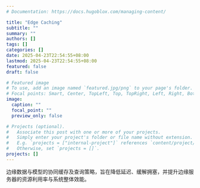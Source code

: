 ```yaml
---
# Documentation: https://docs.hugoblox.com/managing-content/

title: "Edge Caching"
subtitle: ""
summary: ""
authors: []
tags: []
categories: []
date: 2025-04-23T22:54:55+08:00
lastmod: 2025-04-23T22:54:55+08:00
featured: false
draft: false

# Featured image
# To use, add an image named `featured.jpg/png` to your page's folder.
# Focal points: Smart, Center, TopLeft, Top, TopRight, Left, Right, BottomLeft, Bottom, BottomRight.
image:
  caption: ""
  focal_point: ""
  preview_only: false

# Projects (optional).
#   Associate this post with one or more of your projects.
#   Simply enter your project's folder or file name without extension.
#   E.g. `projects = ["internal-project"]` references `content/project/deep-learning/index.md`.
#   Otherwise, set `projects = []`.
projects: []
---
```


边缘数据与模型的协同缓存及查询策略，旨在降低延迟、缓解拥塞，并提升边缘服务器的资源利用率与系统整体效能。

